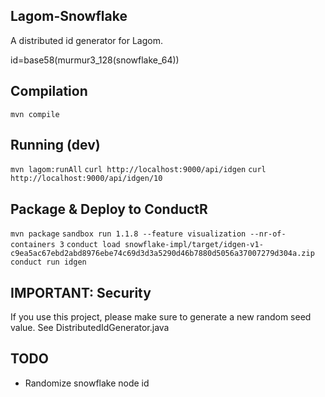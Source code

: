 ## Lagom-Snowflake

A distributed id generator for Lagom.

id=base58(murmur3_128(snowflake_64))


## Compilation

`mvn compile`

## Running (dev)

`mvn lagom:runAll`
`curl http://localhost:9000/api/idgen`
`curl http://localhost:9000/api/idgen/10`

## Package & Deploy to ConductR

`mvn package`
`sandbox run 1.1.8 --feature visualization --nr-of-containers 3`
`conduct load snowflake-impl/target/idgen-v1-c9ea5ac67ebd2abd8976ebe74c69d3d3a5290d46b7880d5056a37007279d304a.zip`
`conduct run idgen`

## IMPORTANT: Security

If you use this project, please make sure to generate a new random seed value. See DistributedIdGenerator.java

## TODO

* Randomize snowflake node id
